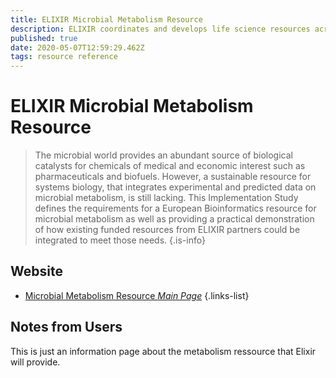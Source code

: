 ```yaml
---
title: ELIXIR Microbial Metabolism Resource
description: ELIXIR coordinates and develops life science resources across Europe so that researchers can more easily find, analyse and share data, exchange expertise, and implement best practices. 
published: true
date: 2020-05-07T12:59:29.462Z
tags: resource reference
---
```


# ELIXIR Microbial Metabolism Resource

> The microbial world provides an abundant source of biological catalysts for chemicals of medical and economic interest such as pharmaceuticals and biofuels. However, a sustainable resource for systems biology, that integrates experimental and predicted data on microbial metabolism, is still lacking. This Implementation Study defines the requirements for a European Bioinformatics resource for microbial metabolism as well as providing a practical demonstration of how existing funded resources from ELIXIR partners could be integrated to meet those needs.
{.is-info}

## Website

- [Microbial Metabolism Resource *Main Page*](https://elixir-europe.org/about-us/commissioned-services/microbial-metabolism-resource)
{.links-list}

## Notes from Users
This is just an information page about the metabolism ressource that Elixir will provide.

